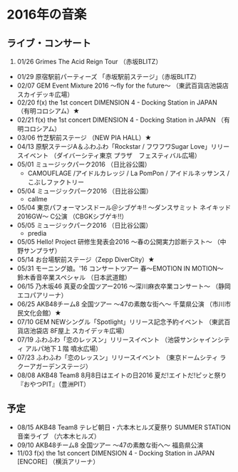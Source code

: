 # 2016年の音楽

## ライブ・コンサート

1. 01/26 Grimes The Acid Reign Tour （赤坂BLITZ）
- 01/29 原宿駅前パーティーズ 「赤坂駅前ステージ」（赤坂BLITZ）
- 02/07 GEM Event Mixture 2016 ～fly for the future～ （東武百貨店池袋店スカイデッキ広場）
- 02/20 f(x) the 1st concert DIMENSION 4 - Docking Station in JAPAN （有明コロシアム）★
- 02/21 f(x) the 1st concert DIMENSION 4 - Docking Station in JAPAN （有明コロシアム）
- 03/06 竹芝駅前ステージ （NEW PIA HALL）★
- 04/13 原駅ステージA＆ふわふわ「Rockstar / フワフワSugar Love」リリースイベント （ダイバーシティ東京 プラザ　フェスティバル広場）
- 05/01 ミュージックパーク2016 （日比谷公園）
  - CAMOUFLAGE /アイドルカレッジ / La PomPon / アイドルネッサンス / こぶしファクトリー
- 05/04 ミュージックパーク2016 （日比谷公園）
  - callme
- 05/04 東京パフォーマンスドール＠シブゲキ!! 〜ダンスサミット ネイキッド2016GW〜 C公演 （CBGKシブゲキ!!）
- 05/05 ミュージックパーク2016 （日比谷公園）
  - predia
- 05/05 Hello! Project 研修生発表会2016 ～春の公開実力診断テスト～ （中野サンプラザ）
- 05/14 お台場駅前ステージ（Zepp DiverCity）★
- 05/31 モーニング娘。'16 コンサートツアー 春～EMOTION IN MOTION～ 鈴木香音卒業スペシャル （日本武道館）
- 06/15 乃木坂46 真夏の全国ツアー2016 ～深川麻衣卒業コンサート～ （静岡エコパアリーナ）
- 06/25 AKB48チーム8 全国ツアー 〜47の素敵な街へ〜 千葉県公演 （市川市民文化会館）★
- 07/10 GEM  NEWシングル「Spotlight」リリース記念予約イベント （東武百貨店池袋店 8F屋上 スカイデッキ広場）
- 07/19 ふわふわ「恋のレッスン」リリースイベント （池袋サンシャインシティ アルパ地下１階 噴水広場）
- 07/23 ふわふわ「恋のレッスン」リリースイベント （東京ドームシティ ラクーアガーデンステージ）
- 08/08  AKB48 Team8 8月8日はエイトの日2016 夏だ!エイトだ!ピッと祭り 『おやつPIT』（豊洲PIT）



## 予定

- 08/15 AKB48 Team8 テレビ朝日・六本木ヒルズ夏祭り SUMMER STATION 音楽ライブ （六本木ヒルズ）
- 09/10 AKB48チーム8 全国ツアー 〜47の素敵な街へ〜 福島県公演
- 11/03 f(x) the 1st concert DIMENSION 4 - Docking Station in JAPAN [ENCORE] （横浜アリーナ） 
